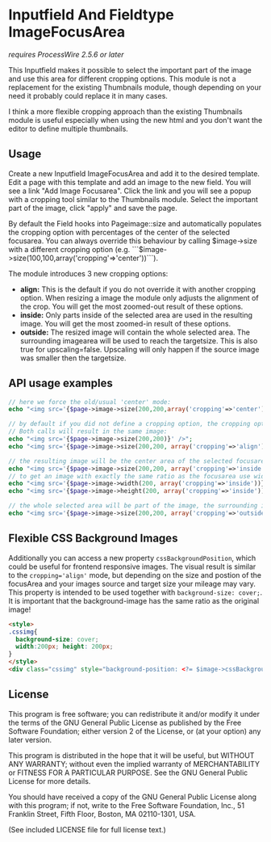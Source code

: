 Inputfield And Fieldtype ImageFocusArea
=======================================
*requires ProcessWire 2.5.6 or later*

This Inputfield makes it possible to select the important part of the image and use this area for different cropping options. This module is not a replacement for the existing Thumbnails module, though depending on your need it probably could replace it in many cases.

I think a more flexible cropping approach than the existing Thumbnails module is useful especially when using the new html <picture> and you don't want the editor to define multiple thumbnails.

Usage
-----
Create a new Inputfield ImageFocusArea and add it to the desired template. Edit a page with this template and add an image to the new field. You will see a link "Add Image Focusarea". Click the link and you will see a popup with a cropping tool similar to the Thumbnails module. Select the important part of the image, click "apply" and save the page.

By default the Field hooks into Pageimage::size and automatically populates the cropping option with percentages of the center of the selected focusarea. You can always override this behaviour by calling $image->size with a different cropping option (e.g. ```$image->size(100,100,array('cropping'=>'center'))```).

The module introduces 3 new cropping options:
- **align:** This is the default if you do not override it with another cropping option. When resizing a image the module only adjusts the alignment of the crop. You will get the most zoomed-out result of these options.
- **inside:** Only parts inside of the selected area are used in the resulting image. You will get the most zoomed-in result of these options.
- **outside:** The resized image will contain the whole selected area. The surrounding imagearea will be used to reach the targetsize. This is also true for upscaling=false. Upscaling will only happen if the source image was smaller then the targetsize.

API usage examples
------------------

```PHP
// here we force the old/usual 'center' mode:
echo "<img src='{$page->image->size(200,200,array('cropping'=>'center'))}' />";

// by default if you did not define a cropping option, the cropping option gets automatically populated
// Both calls will result in the same image:
echo "<img src='{$page->image->size(200,200)}' />";
echo "<img src='{$page->image->size(200,200, array('cropping'=>'align'))}' />";

// the resulting image will be the center area of the selected focusarea 
echo "<img src='{$page->image->size(200,200, array('cropping'=>'inside'))}' />";
// to get an image with exactly the same ratio as the focusarea use width()/height() instead of a size() 
echo "<img src='{$page->image->width(200, array('cropping'=>'inside'))}' />";
echo "<img src='{$page->image->height(200, array('cropping'=>'inside'))}' />";

// the whole selected area will be part of the image, the surrounding imagearea will only be used to reach the targetsize 
echo "<img src='{$page->image->size(200,200, array('cropping'=>'outside'))}' />";
```
Flexible CSS Background Images
------------------------------
Additionally you can access a new property ```cssBackgroundPosition```, which could be useful for frontend responsive images. The visual result is similar to the ```cropping='align'``` mode, but depending on the size and postion of the focusArea and your images source and target size your mileage may vary. This property is intended to be used together with ```background-size: cover;```. It is important that the background-image has the same ratio as the original image!

```HTML
<style>
.cssimg{
  background-size: cover;
  width:200px; height: 200px;
}
</style>
<div class="cssimg" style="background-position: <?= $image->cssBackgroundPosition ?>; background-image: url(<?= $image->url ?>);  "></div>
```

License
-------
This program is free software; you can redistribute it and/or
modify it under the terms of the GNU General Public License
as published by the Free Software Foundation; either version 2
of the License, or (at your option) any later version.

This program is distributed in the hope that it will be useful,
but WITHOUT ANY WARRANTY; without even the implied warranty of
MERCHANTABILITY or FITNESS FOR A PARTICULAR PURPOSE.  See the
GNU General Public License for more details.

You should have received a copy of the GNU General Public License
along with this program; if not, write to the Free Software
Foundation, Inc., 51 Franklin Street, Fifth Floor, Boston, MA  02110-1301, USA.

(See included LICENSE file for full license text.)

